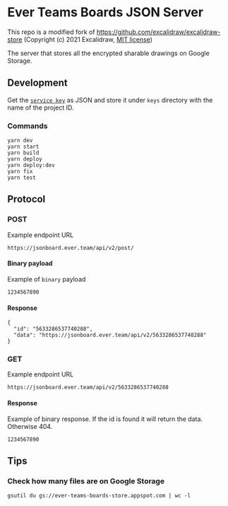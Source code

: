 # Ever Teams Boards JSON Server

This repo is a modified fork of <https://github.com/excalidraw/excalidraw-store> (Copyright (c) 2021 Excalidraw, [MIT license](https://github.com/excalidraw/excalidraw-store/blob/main/LICENSE))

The server that stores all the encrypted sharable drawings on Google Storage.

## Development

Get the [`service key`](https://cloud.google.com/iam/docs/creating-managing-service-account-keys) as JSON and store it under `keys` directory with the name of the project ID.

### Commands

```
yarn dev
yarn start
yarn build
yarn deploy
yarn deploy:dev
yarn fix
yarn test
```

## Protocol

### POST

Example endpoint URL

```
https://jsonboard.ever.team/api/v2/post/
```

#### Binary payload

Example of `binary` payload

```
1234567890
```

#### Response

```
{
  "id": "5633286537740288",
  "data": "https://jsonboard.ever.team/api/v2/5633286537740288"
}
```

### GET

Example endpoint URL

```
https://jsonboard.ever.team/api/v2/5633286537740288
```

#### Response

Example of binary response. If the id is found it will return the data. Otherwise 404.

```
1234567890
```

## Tips

### Check how many files are on Google Storage

```
gsutil du gs://ever-teams-boards-store.appspot.com | wc -l
```
